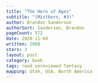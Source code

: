 ```yaml
---
title: "The Hero of Ages"
subtitle: "(Mistborn, #3)"
author: Brandon Sanderson
authorSort: Sanderson, Brandon
pageCount: 572
date: 2020-11-04
written: 2008
stars: 3
layout: post
category: book
tags: read unreviewed fantasy
mapping: Utah, USA, North America
---
```

